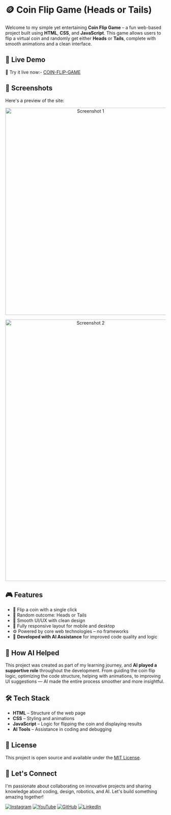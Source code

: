 # 🪙 Coin Flip Game (Heads or Tails)

Welcome to my simple yet entertaining **Coin Flip Game** – a fun web-based project built using **HTML**, **CSS**, and **JavaScript**. This game allows users to flip a virtual coin and randomly get either **Heads** or **Tails**, complete with smooth animations and a clean interface.

## 🚀 Live Demo

🔗  Try it live now:- [COIN-FLIP-GAME](https://innovativesumit.github.io/COIN-FLIP-GAME/)

## 📸 Screenshots

Here's a preview of the site:

<p align="center">  <img src="https://github.com/user-attachments/assets/c9cd01e5-f4ce-4cae-8644-86d961e962e6" alt="Screenshot 1" width="520" height="650" /> </p>
<p align="center">  <img src="https://github.com/user-attachments/assets/aa55c5de-f7fe-49a9-9723-ca6875ffcbe4" alt="Screenshot 2" width="520" height="820" /> </p>

## 🎮 Features

- 🔁 Flip a coin with a single click
- 🧠 Random outcome: Heads or Tails
- 🎨 Smooth UI/UX with clean design
- 📱 Fully responsive layout for mobile and desktop
- ⚙️ Powered by core web technologies – no frameworks
- 🤖 **Developed with AI Assistance** for improved code quality and logic


## 🤖 How AI Helped

This project was created as part of my learning journey, and **AI played a supportive role** throughout the development. From guiding the coin flip logic, optimizing the code structure, helping with animations, to improving UI suggestions — AI made the entire process smoother and more insightful.


## 🛠️ Tech Stack

- **HTML** – Structure of the web page
- **CSS** – Styling and animations
- **JavaScript** – Logic for flipping the coin and displaying results
- **AI Tools** – Assistance in coding and debugging

## 📜 License

This project is open source and available under the [MIT License](LICENSE).
## 🌟 Let's Connect

I'm passionate about collaborating on innovative projects and sharing knowledge about coding, design, robotics, and AI. Let's build something amazing together!  

 [![Instagram](https://img.icons8.com/fluency/48/instagram-new.png)](https://www.instagram.com/sumittech_360)  [![YouTube](https://img.icons8.com/fluency/48/youtube-play.png)](https://youtube.com/channel/UCiPxbNaC7dloVut6Jc5xHIQ)  [![GitHub](https://img.icons8.com/fluency/48/github.png)](https://github.com/InnovativeSumit)  [![LinkedIn](https://img.icons8.com/fluency/48/linkedin.png)](https://www.linkedin.com/in/sumit-pal-40511a339)


